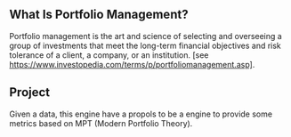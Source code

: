 ## What Is Portfolio Management?
Portfolio management is the art and science of selecting and overseeing a group of investments that meet the long-term financial objectives and risk tolerance of a client, a company, or an institution.
[see https://www.investopedia.com/terms/p/portfoliomanagement.asp].


## Project
Given a data, this engine have a propols to be a engine to provide some metrics based on MPT (Modern Portfolio Theory).